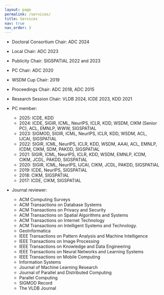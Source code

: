 ```yaml
---
layout: page
permalink: /services/
title: Services
nav: true
nav_order: 3
---
```



* Doctoral Consortium Chair: ADC 2024
* Local Chair: ADC 2023
* Publicity Chair: SIGSPATIAL 2022 and 2023
* PC Chair: ADC 2020
* WSDM Cup Chair: 2019
* Proceedings Chair: ADC 2018, ADC 2015
* Research Session Chair: VLDB 2024, ICDE 2023, KDD 2021 

* PC member:
    * 2025: ICDE, KDD
    * 2024: ICDE, SIGIR, ICML, NeurIPS, ICLR, KDD, WSDM, CIKM (Senior PC), ACL, EMNLP, WWW, SIGSPATIAL
    * 2023: SIGMOD, SIGIR, ICML, NeurIPS, ICLR, KDD, WSDM, ACL, IJCAI, SIGSPATIAL
    * 2022: SIGIR, ICML, NeurIPS, ICLR, KDD, WSDM, AAAI, ACL, EMNLP, ICDM, CIKM, SDM, PAKDD, SIGSPATIAL
    * 2021: SIGIR, ICML, NeurIPS, ICLR, KDD, WSDM, EMNLP, ICDM, CIKM, JCDL, PAKDD, SIGSPATIAL
    * 2020: SIGIR, ICML, NeurIPS, IJCAI, CIKM, JCDL, PAKDD, SIGSPATIAL
    * 2019: ICDE, NeurIPS, SIGSPATIAL
    * 2018: CIKM, SIGSPATIAL
    * 2017: ICDE, CIKM, SIGSPATIAL

* Journal reviewer:
    * ACM Computing Surveys
    * ACM Transactions on Database Systems
    * ACM Transactions on Privacy and Security
    * ACM Transactions on Spatial Algorithms and Systems
    * ACM Transactions on Internet Technology
    * ACM Transactions on Intelligent Systems and Technology.
    * GeoInformatica
    * IEEE Transactions on Pattern Analysis and Machine Intelligence
    * IEEE Transactions on Image Processing
    * IEEE Transactions on Knowledge and Data Engineering
    * IEEE Transactions on Neural Networks and Learning Systems
    * IEEE Transactions on Mobile Computing
    * Information Systems
    * Journal of Machine Learning Research
    * Journal of Parallel and Distributed Computing
    * Parallel Computing
    * SIGMOD Record
    * The VLDB Journal